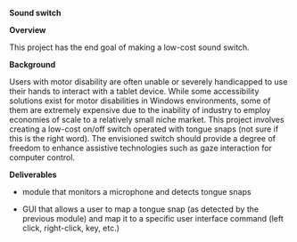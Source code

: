 **Sound switch**

**Overview**

This project has the end goal of making a low-cost sound switch.

**Background**

Users with motor disability are often unable or severely handicapped to
use their hands to interact with a tablet device. While some
accessibility solutions exist for motor disabilities in Windows
environments, some of them are extremely expensive due to the inability
of industry to employ economies of scale to a relatively small niche
market. This project involves creating a low-cost on/off switch operated
with tongue snaps (not sure if this is the right word). The envisioned
switch should provide a degree of freedom to enhance assistive
technologies such as gaze interaction for computer control.

**Deliverables**

-   module that monitors a microphone and detects tongue snaps

-   GUI that allows a user to map a tongue snap (as detected by the
    previous module) and map it to a specific user interface command
    (left click, right-click, key, etc.)
